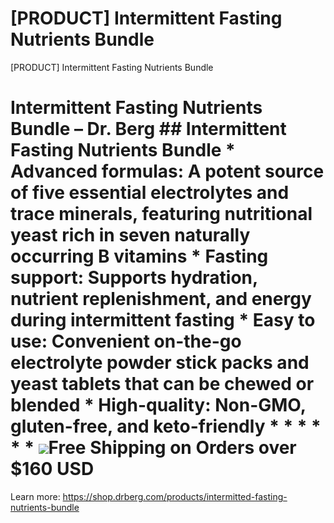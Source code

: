 # [PRODUCT] Intermittent Fasting Nutrients Bundle

[PRODUCT] Intermittent Fasting Nutrients Bundle
# Intermittent Fasting Nutrients Bundle – Dr. Berg ## Intermittent Fasting Nutrients Bundle * **Advanced formulas**: A potent source of five essential electrolytes and trace minerals, featuring nutritional yeast rich in seven naturally occurring B vitamins * **Fasting support**: Supports hydration, nutrient replenishment, and energy during intermittent fasting * **Easy to use**: Convenient on-the-go electrolyte powder stick packs and yeast tablets that can be chewed or blended * **High-quality**: Non-GMO, gluten-free, and keto-friendly * * * * * * ![](https://shop.drberg.com/cdn/shop/files/free-shipping-truck-icon.png?v=17164945451504368884)Free Shipping on Orders over $160 USD
Learn more: https://shop.drberg.com/products/intermitted-fasting-nutrients-bundle
